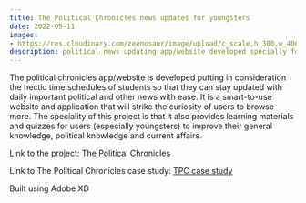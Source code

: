 ```yaml
---
title: The Political Chronicles news updates for youngsters
date: 2022-05-11
images:
- https://res.cloudinary.com/zeenosaur/image/upload/c_scale,h_300,w_400/v1652783203/Old-Newspapers_paoaao.webp
description: political news updating app/website developed specially for young adults.
---
```


The political chronicles app/website is developed putting in consideration the hectic time schedules of students so that they can stay updated with daily important political and other news with ease. It is a smart-to-use website and application that will strike the curiosity of users to browse more. The speciality of this project is that it also provides learning materials and quizzes for users (especially youngsters) to improve their general knowledge, political knowledge and current affairs.

Link to the project:
[The Political Chronicles](https://xd.adobe.com/view/e919ba28-e84d-4465-8a3d-470e70724fb6-bc4a/)

Link to The Political Chronicles case study:
[TPC case study](https://docs.google.com/presentation/d/1Q7ucgzp3gQIhMmjjfVCIR3A6gLfiUuKSTFXxrXHiUsg/edit#slide=id.ge4c37863e3_0_334)

Built using Adobe XD




